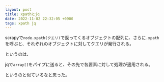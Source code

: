 ```yaml
---
layout: post
title: xpathとjq
date: 2022-11-02 22:32:05 +0900
tags: xpath jq
---
```


scrapyで`node.xpath(クエリ)`で返ってくるオブジェクトの配列に、さらに`.xpath`を呼ぶと、それぞれのオブジェクトに対してクエリが発行される。

というのは、

jqで`array[]`をパイプに送ると、その先で各要素に対して処理が適用される。

というのと似ているなと思った。
